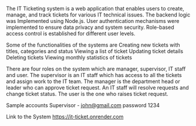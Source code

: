 The IT Ticketing system is a web application that enables users to create, manage, and track tickets for various IT technical issues. 
The backend logic was Implemented using Node.js. 
User authentication mechanisms were implemented to ensure data privacy and system security. Role-based access control is established for different user levels. 

Some of the functionalities of the systems are
Creating new tickets with titles, categories and status
Viewing a list of ticket
Updating ticket details
Deleting tickets
Viewing monthly statistics of tickets

There are four roles on the system which are manager, supervisor, IT staff and user. The supervisor is an IT staff which has access to all the tickets and assign work to the IT team. The manager is the department head or leader who can approve ticket request. An IT staff will resolve requests and change ticket status. The user is the one who raises ticket request.

Sample accounts
Supervisor - john@gmail.com  password 1234

Link to the System       https://it-ticket.onrender.com

